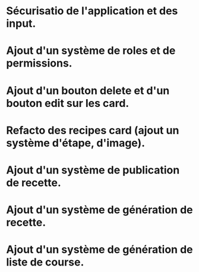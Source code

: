 # Sécurisatio de l'application et des input.

# Ajout d'un système de roles et de permissions.

# Ajout d'un bouton delete et d'un bouton edit sur les card.

# Refacto des recipes card (ajout un système d'étape, d'image).

# Ajout d'un système de publication de recette.

# Ajout d'un système de génération de recette.

# Ajout d'un système de génération de liste de course.